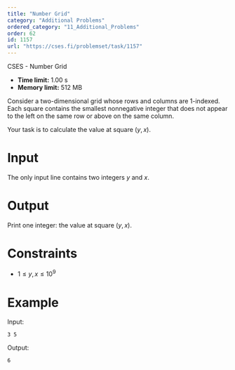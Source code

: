 ```yaml
---
title: "Number Grid"
category: "Additional Problems"
ordered_category: "11_Additional_Problems"
order: 62
id: 1157
url: "https://cses.fi/problemset/task/1157"
---
```


CSES - Number Grid

  * **Time limit:** 1.00 s
  * **Memory limit:** 512 MB

Consider a two-dimensional grid whose rows and columns are $1$-indexed. Each
square contains the smallest nonnegative integer that does not appear to the
left on the same row or above on the same column.

Your task is to calculate the value at square $(y,x)$.

# Input

The only input line contains two integers $y$ and $x$.

# Output

Print one integer: the value at square $(y,x)$.

# Constraints

  * $1 \le y,x \le 10^9$

# Example

Input:

    
    
    3 5
    

Output:

    
    
    6
    

